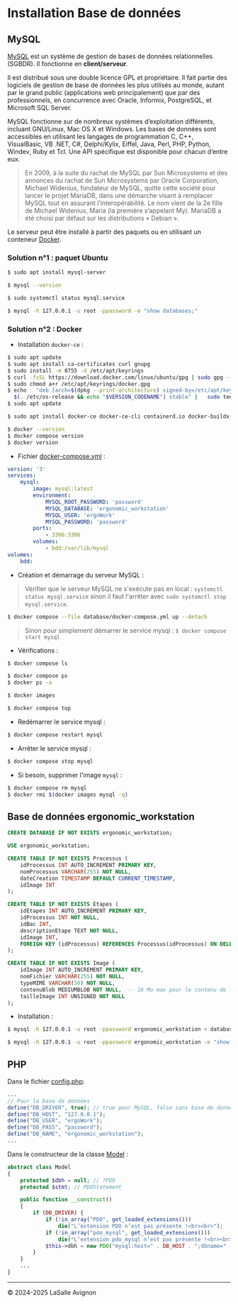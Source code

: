 # Installation Base de données

## MySQL

[MySQL](https://www.mysql.com/fr/) est un système de gestion de bases de données relationnelles (SGBDR). Il fonctionne en **client/serveur**.

Il est distribué sous une double licence GPL et propriétaire. Il fait partie des logiciels de gestion de base de données les plus utilisés au monde, autant par le grand public (applications web principalement) que par des professionnels, en concurrence avec Oracle, Informix, PostgreSQL, et Microsoft SQL Server.

MySQL fonctionne sur de nombreux systèmes d’exploitation différents, incluant GNU/Linux, Mac OS X et Windows. Les bases de données sont accessibles en utilisant les langages de programmation C, C++, VisualBasic, VB .NET, C#, Delphi/Kylix, Eiffel, Java, Perl, PHP, Python, Windev, Ruby et Tcl. Une API spécifique est disponible pour chacun d’entre eux.

> En 2009, à la suite du rachat de MySQL par Sun Microsystems et des annonces du rachat de Sun Microsystems par Oracle Corporation, Michael Widenius, fondateur de MySQL, quitte cette société pour lancer le projet MariaDB, dans une démarche visant à remplacer MySQL tout en assurant l’interopérabilité. Le nom vient de la 2e fille de Michael Widenius, Maria (la première s’appelant My). MariaDB a été choisi par défaut sur les distributions « Debian ».

Le serveur peut être installé à partir des paquets ou en utilisant un conteneur [Docker](https://dev.mysql.com/doc/mysql-installation-excerpt/8.0/en/docker-mysql-getting-started.html).

### Solution n°1 : paquet Ubuntu

```sh
$ sudo apt install mysql-server

$ mysql --version

$ sudo systemctl status mysql.service

$ mysql -h 127.0.0.1 -u root -ppassword -e "show databases;"
```

### Solution n°2 : Docker

- Installation `docker-ce` :

```sh
$ sudo apt update
$ sudo apt install ca-certificates curl gnupg
$ sudo install -m 0755 -d /etc/apt/keyrings
$ curl -fsSL https://download.docker.com/linux/ubuntu/gpg | sudo gpg --dearmor -o /etc/apt/keyrings/docker.gpg
$ sudo chmod a+r /etc/apt/keyrings/docker.gpg
$ echo   "deb [arch=$(dpkg --print-architecture) signed-by=/etc/apt/keyrings/docker.gpg] https://download.docker.com/linux/ubuntu \
  $(. /etc/os-release && echo "$VERSION_CODENAME") stable" |   sudo tee /etc/apt/sources.list.d/docker.list > /dev/null
$ sudo apt update

$ sudo apt install docker-ce docker-ce-cli containerd.io docker-buildx-plugin docker-compose-plugin

$ docker --version
$ docker compose version
$ docker version
```

- Fichier [docker-compose.yml](./docker-compose.yml) :

```yaml
version: '3'
services:
    mysql:
        image: mysql:latest
        environment:
            MYSQL_ROOT_PASSWORD: 'password'
            MYSQL_DATABASE: 'ergonomic_workstation'
            MYSQL_USER: 'ergoWork'
            MYSQL_PASSWORD: 'password'
        ports:
            - 3306:3306
        volumes:
            - bdd:/var/lib/mysql
volumes:
    bdd:
```

- Création et démarrage du serveur MySQL :

> Vérifier que le serveur MySQL ne s'exécute pas en local : `systemctl status mysql.service` sinon il faut l'arrêter avec `sudo systemctl stop mysql.service`.

```sh
$ docker compose --file database/docker-compose.yml up --detach
```

> Sinon pour simplement démarrer le service mysql : `$ docker compose start mysql`

- Vérifications :

```sh
$ docker compose ls

$ docker compose ps
$ docker ps -a

$ docker images

$ docker compose top
```

- Redémarrer le service mysql :

```bash
$ docker compose restart mysql
```

- Arrêter le service mysql :

```bash
$ docker compose stop mysql
```

- Si besoin, supprimer l'image `mysql` :

```bash
$ docker compose rm mysql
$ docker rmi $(docker images mysql -q)
```

## Base de données ergonomic_workstation

```sql
CREATE DATABASE IF NOT EXISTS ergonomic_workstation;

USE ergonomic_workstation;

CREATE TABLE IF NOT EXISTS Processus (
    idProcessus INT AUTO_INCREMENT PRIMARY KEY,
    nomProcessus VARCHAR(255) NOT NULL,
    dateCreation TIMESTAMP DEFAULT CURRENT_TIMESTAMP,
    idImage INT
);

CREATE TABLE IF NOT EXISTS Etapes (
    idEtapes INT AUTO_INCREMENT PRIMARY KEY,
    idProcessus INT NOT NULL,
    idBac INT,
    descriptionEtape TEXT NOT NULL,
    idImage INT,
    FOREIGN KEY (idProcessus) REFERENCES Processus(idProcessus) ON DELETE CASCADE
);

CREATE TABLE IF NOT EXISTS Image (
    idImage INT AUTO_INCREMENT PRIMARY KEY,
    nomFichier VARCHAR(255) NOT NULL,
    typeMIME VARCHAR(50) NOT NULL,
    contenuBlob MEDIUMBLOB NOT NULL,  -- 16 Mo max pour le contenu de l'image
    tailleImage INT UNSIGNED NOT NULL
);
```

- Installation :

```sh
$ mysql -h 127.0.0.1 -u root -ppassword ergonomic_workstation < database/database.sql

$ mysql -h 127.0.0.1 -u root -ppassword ergonomic_workstation -e "show tables;"
```

## PHP

Dans le fichier [config.php](../ModuleCreation/www/config.php):

```php
...
// Pour la base de données
define("DB_DRIVER", true); // true pour MySQL, false sans base de données
define("DB_HOST", "127.0.0.1");
define("DB_USER", "ergoWork");
define("DB_PASS", "password");
define("DB_NAME", "ergonomic_workstation");
...
```

Dans le constructeur de la classe [Model](../ModuleCreation/www/classes/model.php) :

```php
abstract class Model
{
    protected $dbh = null; // ?PDO
    protected $stmt; // PDOStatement

    public function __construct()
    {
        if (DB_DRIVER) {
            if (!in_array("PDO", get_loaded_extensions()))
                die("L’extension PDO n’est pas présente !<br><br>");
            if (!in_array("pdo_mysql", get_loaded_extensions()))
                die("L’extension pdo_mysql n’est pas présente !<br><br>");
            $this->dbh = new PDO("mysql:host=" . DB_HOST . ";dbname=" . DB_NAME, DB_USER, DB_PASS) or die("Echec de la création de l’instance PDO !");
        }
    }
    ...
}
```

---
&copy; 2024-2025 LaSalle Avignon
